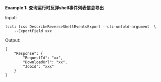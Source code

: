**Example 1: 查询运行时反弹shell事件列表信息导出**



Input: 

```
tccli tcss DescribeReverseShellEventsExport --cli-unfold-argument  \
    --ExportField xxx
```

Output: 
```
{
    "Response": {
        "RequestId": "xx",
        "DownloadUrl": "xx",
        "JobId": "xxx"
    }
}
```

